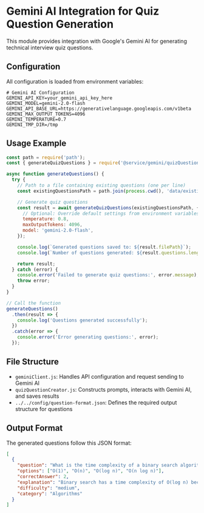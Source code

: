 # Gemini AI Integration for Quiz Question Generation

This module provides integration with Google's Gemini AI for generating technical interview quiz questions.

## Configuration

All configuration is loaded from environment variables:

```
# Gemini AI Configuration
GEMINI_API_KEY=your_gemini_api_key_here
GEMINI_MODEL=gemini-2.0-flash
GEMINI_API_BASE_URL=https://generativelanguage.googleapis.com/v1beta
GEMINI_MAX_OUTPUT_TOKENS=4096
GEMINI_TEMPERATURE=0.7
GEMINI_TMP_DIR=/tmp
```

## Usage Example

```javascript
const path = require('path');
const { generateQuizQuestions } = require('@service/gemini/quizQuestionCreator');

async function generateQuestions() {
  try {
    // Path to a file containing existing questions (one per line)
    const existingQuestionsPath = path.join(process.cwd(), 'data/existing-questions.txt');

    // Generate quiz questions
    const result = await generateQuizQuestions(existingQuestionsPath, {
      // Optional: Override default settings from environment variables
      temperature: 0.8,
      maxOutputTokens: 4096,
      model: 'gemini-2.0-flash',
    });

    console.log(`Generated questions saved to: ${result.filePath}`);
    console.log(`Number of questions generated: ${result.questions.length}`);

    return result;
  } catch (error) {
    console.error('Failed to generate quiz questions:', error.message);
    throw error;
  }
}

// Call the function
generateQuestions()
  .then(result => {
    console.log('Questions generated successfully');
  })
  .catch(error => {
    console.error('Error generating questions:', error);
  });
```

## File Structure

- `geminiClient.js`: Handles API configuration and request sending to Gemini AI
- `quizQuestionCreator.js`: Constructs prompts, interacts with Gemini AI, and saves results
- `../../config/question-format.json`: Defines the required output structure for questions

## Output Format

The generated questions follow this JSON format:

```json
[
  {
    "question": "What is the time complexity of a binary search algorithm?",
    "options": ["O(1)", "O(n)", "O(log n)", "O(n log n)"],
    "correctAnswer": 2,
    "explanation": "Binary search has a time complexity of O(log n) because it divides the search interval in half with each comparison.",
    "difficulty": "medium",
    "category": "Algorithms"
  }
]
```
